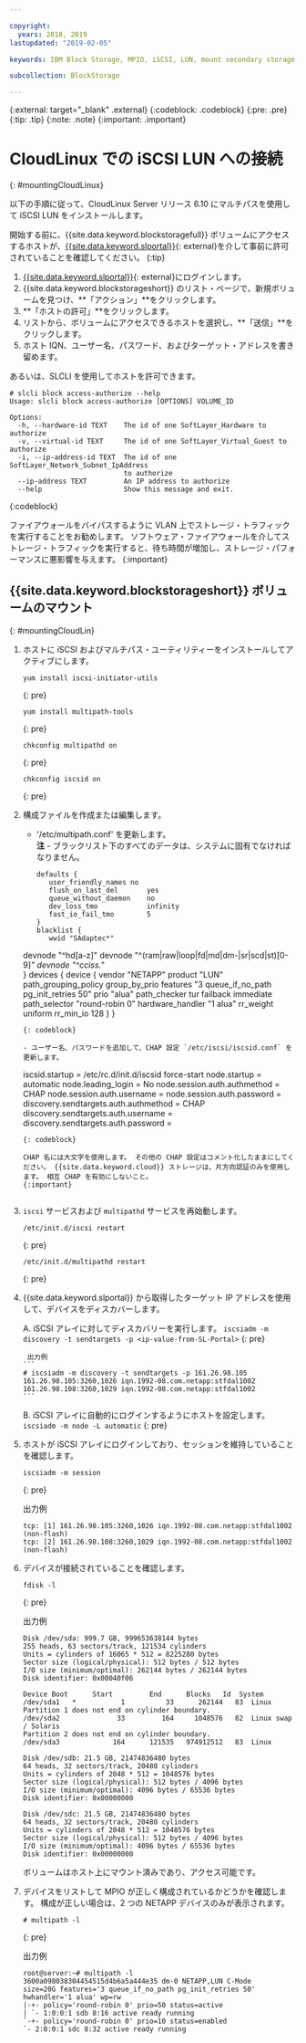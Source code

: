 ```yaml
---

copyright:
  years: 2018, 2019
lastupdated: "2019-02-05"

keywords: IBM Block Storage, MPIO, iSCSI, LUN, mount secondary storage, mount storage in CloudLinux

subcollection: BlockStorage

---
```

{:external: target="_blank" .external}
{:codeblock: .codeblock}
{:pre: .pre}
{:tip: .tip}
{:note: .note}
{:important: .important}

# CloudLinux での iSCSI LUN への接続
{: #mountingCloudLinux}

以下の手順に従って、CloudLinux Server リリース 6.10 にマルチパスを使用して iSCSI LUN をインストールします。

開始する前に、{{site.data.keyword.blockstoragefull}} ボリュームにアクセスするホストが、[{{site.data.keyword.slportal}}](https://control.softlayer.com/){: external}を介して事前に許可されていることを確認してください。
{:tip}

1. [{{site.data.keyword.slportal}}](https://control.softlayer.com/){: external}にログインします。
2. {{site.data.keyword.blockstorageshort}} のリスト・ページで、新規ボリュームを見つけ、**「アクション」**をクリックします。
3. **「ホストの許可」**をクリックします。
4. リストから、ボリュームにアクセスできるホストを選択し、**「送信」**をクリックします。
5. ホスト IQN、ユーザー名、パスワード、およびターゲット・アドレスを書き留めます。

あるいは、SLCLI を使用してホストを許可できます。
```
# slcli block access-authorize --help
Usage: slcli block access-authorize [OPTIONS] VOLUME_ID

Options:
  -h, --hardware-id TEXT    The id of one SoftLayer_Hardware to authorize
  -v, --virtual-id TEXT     The id of one SoftLayer_Virtual_Guest to authorize
  -i, --ip-address-id TEXT  The id of one SoftLayer_Network_Subnet_IpAddress
                            to authorize
  --ip-address TEXT         An IP address to authorize
  --help                    Show this message and exit.
```
{:codeblock}

ファイアウォールをバイパスするように VLAN 上でストレージ・トラフィックを実行することをお勧めします。 ソフトウェア・ファイアウォールを介してストレージ・トラフィックを実行すると、待ち時間が増加し、ストレージ・パフォーマンスに悪影響を与えます。
{:important}

## {{site.data.keyword.blockstorageshort}} ボリュームのマウント
{: #mountingCloudLin}

1. ホストに iSCSI およびマルチパス・ユーティリティーをインストールしてアクティブにします。
   ```
   yum install iscsi-initiator-utils
   ```
   {: pre}

   ```
   yum install multipath-tools

   ```
   {: pre}

   ```
   chkconfig multipathd on
   ```
   {: pre}

   ```
   chkconfig iscsid on
   ```
   {: pre}

2. 構成ファイルを作成または編集します。
   - '/etc/multipath.conf' を更新します。 <br/>**注** - ブラックリスト下のすべてのデータは、システムに固有でなければなりません。
     ```
     defaults {
        user_friendly_names no
        flush_on_last_del       yes
        queue_without_daemon    no
        dev_loss_tmo            infinity
        fast_io_fail_tmo        5
     }
     blacklist {
        wwid "SAdaptec*"
   devnode "^hd[a-z]"
   devnode "^(ram|raw|loop|fd|md|dm-|sr|scd|st)[0-9]*"
        devnode "^cciss.*"  
   }
   devices {
     device {
        vendor "NETAPP"
   product "LUN"
   path_grouping_policy group_by_prio
   features "3 queue_if_no_path pg_init_retries 50"
   prio "alua"
   path_checker tur
   failback immediate
   path_selector "round-robin 0"
   hardware_handler "1 alua"
   rr_weight uniform
   rr_min_io 128
   }
     }
     ```
     {: codeblock}

   - ユーザー名、パスワードを追加して、CHAP 設定 `/etc/iscsi/iscsid.conf` を更新します。

     ```
     iscsid.startup = /etc/rc.d/init.d/iscsid force-start
     node.startup = automatic
     node.leading_login = No
     node.session.auth.authmethod = CHAP
     node.session.auth.username = <USER NAME VALUE FROM PORTAL>
     node.session.auth.password = <PASSWORD VALUE FROM PORTAL>
     discovery.sendtargets.auth.authmethod = CHAP
     discovery.sendtargets.auth.username = <USER NAME VALUE FROM PORTAL>
     discovery.sendtargets.auth.password = <PASSWORD VALUE FROM PORTAL>
     ```
     {: codeblock}

     CHAP 名には大文字を使用します。 その他の CHAP 設定はコメント化したままにしてください。 {{site.data.keyword.cloud}} ストレージは、片方向認証のみを使用します。 相互 CHAP を有効にしないこと。
     {:important}


3. `iscsi` サービスおよび `multipathd` サービスを再始動します。
   ```
   /etc/init.d/iscsi restart   
   ```
   {: pre}

   ```
   /etc/init.d/multipathd restart   
   ```
   {: pre}

4. {{site.data.keyword.slportal}} から取得したターゲット IP アドレスを使用して、デバイスをディスカバーします。

     A. iSCSI アレイに対してディスカバリーを実行します。
       ```
       iscsiadm -m discovery -t sendtargets -p <ip-value-from-SL-Portal>
       ```
       {: pre}

        出力例
       ```
       # iscsiadm -m discovery -t sendtargets -p 161.26.98.105
       161.26.98.105:3260,1026 iqn.1992-08.com.netapp:stfdal1002
       161.26.98.108:3260,1029 iqn.1992-08.com.netapp:stfdal1002
       ```

     B. iSCSI アレイに自動的にログインするようにホストを設定します。
       ```
       iscsiadm -m node -L automatic
       ```
       {: pre}

5. ホストが iSCSI アレイにログインしており、セッションを維持していることを確認します。
   ```
   iscsiadm -m session
   ```
   {: pre}

   出力例
   ```
   tcp: [1] 161.26.98.105:3260,1026 iqn.1992-08.com.netapp:stfdal1002 (non-flash)
   tcp: [2] 161.26.98.108:3260,1029 iqn.1992-08.com.netapp:stfdal1002 (non-flash)
   ```


6. デバイスが接続されていることを確認します。
   ```
   fdisk -l
   ```
   {: pre}

   出力例
   ```
   Disk /dev/sda: 999.7 GB, 999653638144 bytes
   255 heads, 63 sectors/track, 121534 cylinders
   Units = cylinders of 16065 * 512 = 8225280 bytes
   Sector size (logical/physical): 512 bytes / 512 bytes
   I/O size (minimum/optimal): 262144 bytes / 262144 bytes
   Disk identifier: 0x00040f06

   Device Boot      Start         End      Blocks   Id  System
   /dev/sda1   *           1          33      262144   83  Linux
   Partition 1 does not end on cylinder boundary.
   /dev/sda2              33         164     1048576   82  Linux swap / Solaris
   Partition 2 does not end on cylinder boundary.
   /dev/sda3             164      121535   974912512   83  Linux

   Disk /dev/sdb: 21.5 GB, 21474836480 bytes
   64 heads, 32 sectors/track, 20480 cylinders
   Units = cylinders of 2048 * 512 = 1048576 bytes
   Sector size (logical/physical): 512 bytes / 4096 bytes
   I/O size (minimum/optimal): 4096 bytes / 65536 bytes
   Disk identifier: 0x00000000

   Disk /dev/sdc: 21.5 GB, 21474836480 bytes
   64 heads, 32 sectors/track, 20480 cylinders
   Units = cylinders of 2048 * 512 = 1048576 bytes
   Sector size (logical/physical): 512 bytes / 4096 bytes
   I/O size (minimum/optimal): 4096 bytes / 65536 bytes
   Disk identifier: 0x00000000
   ```

   ボリュームはホスト上にマウント済みであり、アクセス可能です。

7. デバイスをリストして MPIO が正しく構成されているかどうかを確認します。 構成が正しい場合は、2 つの NETAPP デバイスのみが表示されます。

   ```
   # multipath -l
   ```
   {: pre}

   出力例
   ```
   root@server:~# multipath -l
   3600a098038304454515d4b6a5a444e35 dm-0 NETAPP,LUN C-Mode
   size=20G features='3 queue_if_no_path pg_init_retries 50' hwhandler='1 alua' wp=rw
   |-+- policy='round-robin 0' prio=50 status=active
   | `- 1:0:0:1 sdb 8:16 active ready running
   `-+- policy='round-robin 0' prio=10 status=enabled
   `- 2:0:0:1 sdc 8:32 active ready running
   ```
